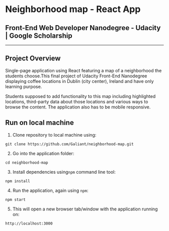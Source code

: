 # Neighborhood map - React App

## Front-End Web Developer Nanodegree - Udacity | Google Scholarship

---

## Project Overview

Single-page application using React featuring a map of a neighborhood the students choose.This final project of Udacity Front-End Nanodegree displaying coffee locations in Dublin (city center), Ireland and have only learning purpose.

Students supposed to add functionality to this map including highlighted locations, third-party data about those locations and various ways to browse the content. The application also has to be mobile responsive.

## Run on local machine

1.  Clone repository to local machine using:

```
git clone https://github.com/Galiant/neighborhood-map.git
```

2.  Go into the application folder:

```
cd neighborhood-map
```

3.  Install dependencies using`npm` command line tool:

```
npm install
```

4.  Run the application, again using `npm`:

```
npm start
```

5. This will open a new browser tab/window with the application running on:

```
http://localhost:3000
```

